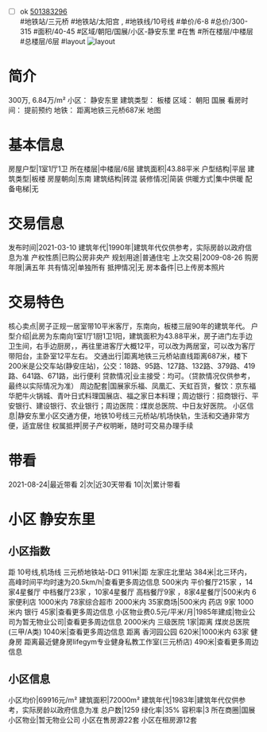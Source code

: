 - [ ] ok [501383296](https://bj.5i5j.com/ershoufang/501383296.html)  
 #地铁站/三元桥 #地铁站/太阳宫 ,  #地铁线/10号线
#单价/6-8 #总价/300-315 #面积/40-45   #区域/朝阳/国展/小区-静安东里 #在售 #所在楼层/中楼层 #总楼层/6层 #layout 
![layout](http://image2a.5i5j.com/bdir/layout/399062.jpg_P5.jpg) 
# 简介 
 300万,  6.84万/m² 
小区： 静安东里
建筑类型： 板楼
区域： 朝阳 国展
看房时间： 提前预约
地铁： 距离地铁三元桥687米 地图
# 基本信息 
 房屋户型|1室1厅1卫
所在楼层|中楼层/6层
建筑面积|43.88平米
户型结构|平层
建筑类型|板楼
房屋朝向|东南
建筑结构|砖混
装修情况|简装
供暖方式|集中供暖
配备电梯|无
# 交易信息 
 发布时间|2021-03-10
建筑年代|1990年|建筑年代仅供参考，实际房龄以政府信息为准
产权性质|已购公房非央产
规划用途|普通住宅
上次交易|2009-08-26
购房年限|满五年
共有情况|单独所有
抵押情况|无
房本备件|已上传房本照片
# 交易特色 
 核心卖点|房子正规一居室带10平米客厅，东南向，板楼三层90年的建筑年代。
户型介绍|此房为东南向1室1厅1厨1卫1阳，建筑面积为43.88平米，房子进门左手边卫生间，右手边厨房，，再往里进客厅大概12平，可以改为两居室，可以改为客厅带阳台，主卧室12平左右。
交通出行|距离地铁三元桥站直线距离687米，楼下200米是公交车站(静安庄站)，公交：18路、95路、127路、132路、379路、419路、641路、671路，出行便利
贷款情况|业主接受：均可。（贷款情况仅供参考，最终以实际情况为准）
周边配套|国展家乐福、凤凰汇、天虹百货，餐饮：京东福华肥牛火锅城、青叶日式料理国展店、福之家日本料理；周边银行：招商银行、平安银行、建设银行、农业银行；周边医院：煤炭总医院、中日友好医院。
小区信息|静安东里小区交通方便，地铁10号线三元桥站/机场快轨，生活和交通非常方便，适宜居住
权属抵押|房子产权明晰，随时可交易办理手续
# 带看 
 2021-08-24|最近带看	 2|次|近30天带看	 10|次|累计带看
# 小区 静安东里
## 小区指数 
 距 10号线,机场线 三元桥地铁站-D口 911米|距 左家庄北里站 384米|北三环内， 高峰时间平均时速为20.5km/h|查看更多周边信息
500米内 平价餐厅215家 ，14家4星餐厅
中档餐厅23家 ，10家4星餐厅
高档餐厅9家 ，8家4星餐厅|500米内 6家便利店
1000米内 78家综合超市
2000米内 35家商场|500米内 药店 9家
1000米内 银行 45家|查看更多周边信息
小区物业费0.5元/平米/月|1985年建成|物业公司为暂无物业公司|查看更多周边信息
2000米内 三级医院 1家|距离 煤炭总医院 (三甲/A类) 1040米|查看更多周边信息
距离 香河园公园 620米|1000米内 63家 健身房
距离最近健身房lifegym专业健身私教工作室(三元桥店) 490米|查看更多周边信息
## 小区信息 
 小区均价|69916元/m²
建筑面积|72000m²
建筑年代|1983年|建筑年代仅供参考，实际房龄以政府信息为准
总户数|1259
绿化率|35%
容积率|3
所在商圈|国展
小区物业|暂无物业公司
小区在售房源22套
小区在租房源12套
